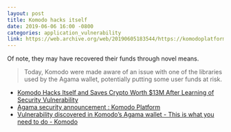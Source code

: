 ```yaml
---
layout: post
title: Komodo hacks itself
date: 2019-06-06 16:00 -0800
categories: application_vulnerability
link: https://web.archive.org/web/20190605183544/https://komodoplatform.com/vulnerability-discovered-in-komodos-agama-wallet-this-is-what-you-need-to-do/
---
```

Of note, they may have recovered their funds through novel means.

> Today, Komodo were made aware of an issue with one of the libraries used by the Agama wallet, potentially putting some user funds at risk.

- [Komodo Hacks Itself and Saves Crypto Worth $13M After Learning of Security Vulnerability](https://cointelegraph.com/news/komodo-hacks-itself-and-saves-crypto-worth-13m-after-learning-of-security-vulnerability)
- [Agama security announcement : Komodo Platform](https://support.komodoplatform.com/support/solutions/articles/29000029932-agama-security-announcement)
- [Vulnerability discovered in Komodo’s Agama wallet - This is what you need to do - Komodo](https://web.archive.org/web/20190605183544/https://komodoplatform.com/vulnerability-discovered-in-komodos-agama-wallet-this-is-what-you-need-to-do/)
